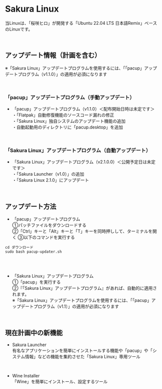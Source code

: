 # Sakura Linux<br>
当Linuxは、「桜咲ヒロ」が開発する「Ubuntu 22.04 LTS 日本語Remix」ベースのLinuxです。<br>

<br>

## アップデート情報（計画を含む）<br>
※「Sakura Linux」アップデートプログラムを使用するには、「「pacup」アップデートプログラム（v1.1.0）」の適用が必須になります<br>

<br>

### 「pacup」アップデートプログラム（手動アップデート）<br>
- 「pacup」アップデートプログラム（v1.1.0）＜配布開始日時は未定です＞<br>
・「Flatpak」自動修復機能のソースコード漏れの修正<br>
・「Sakura Linux」独自システムのアップデート機能の追加<br>
・自動起動用のディレクトリに「pacup.desktop」を追加<br>

<br>

### 「Sakura Linux」アップデートプログラム（自動アップデート）<br>
- 「Sakura Linux」アップデートプログラム（v2.1.0.0）＜公開予定日は未定です＞<br>
・「Sakura Launcher（v1.0）」の追加<br>
・「Sakura Linux 2.1.0」にアップデート

<br>

## アップデート方法<br>
- 「pacup」アップデートプログラム<br>
①パッチファイルをダウンロードする<br>
②「Ctrl」キーと「Alt」キーと「T」キーを同時押しして、ターミナルを開く
③以下のコマンドを実行する
```
cd ダウンロード
sudo bash pacup-updater.sh
```

<br>
<br>

- 「Sakura Linux」アップデートプログラム<br>
①「pacup」を実行する<br>
②『「Sakura Linux」アップデートプログラム』があれば、自動的に適用されます。<br>
※「Sakura Linux」アップデートプログラムを使用するには、「「pacup」アップデートプログラム（v1.1）」の適用が必須になります<br>

<br>

## 現在計画中の新機能<br>
- Sakura Launcher<br>
有名なアプリケーションを簡単にインストールする機能や「pacup」や「システム情報」などの機能を集約させた「Sakura Linux」専用ツール<br>

<br>

- Wine Installer<br>
「Wine」を簡単にインストール、設定するツール<br>
